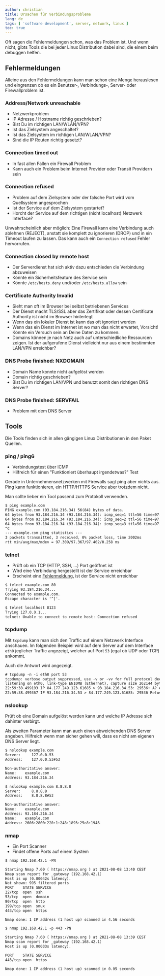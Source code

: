 ```yaml
---
author: christian
title: Ursachen für Verbindungsprobleme
lang: de
tags: [ 'software development', server, network, linux ]
toc: true
---
```


Oft sagen die Fehlermeldungen schon, was das Problem ist.
Und wenn nicht, gibts Tools die bei jeder Linux Distribution dabei
sind, die einem beim debuggen helfen.

## Fehlermeldungen

Alleine aus den Fehlermeldungen kann man schon eine Menge herauslesen
und eingrenzen ob es ein Benutzer-, Verbindungs-, Server- oder Firewallproblem ist.

### Address/Network unreachable

- Netzwerkproblem
- IP Adresse / Hostname richtig geschrieben?
- Bist Du im richtigen LAN/WLAN/VPN?
- Ist das Zielsystem angeschaltet?
- Ist das Zielsystem im richtigen LAN/WLAN/VPN?
- Sind die IP Routen richtig gesetzt?

### Connection timed out

- In fast allen Fällen ein Firewall Problem
- Kann auch ein Problem beim Internet Provider oder Transit Providern sein

### Connection refused

- Problem auf dem Zielsystem oder der falsche Port wird vom Quellsystem angesprochen
- Ist der Service auf dem Zielsystem gestartet?
- Horcht der Service auf dem richtigen (nicht localhost) Netzwerk Interface?

Unwahrscheinlich aber möglich: Eine Firewall kann eine Verbindung auch ablehnen (REJECT),
anstatt sie komplett zu ignorieren (DROP) und in ein Timeout laufen zu lassen.
Das kann auch ein `Connection refused` Fehler hervorrufen.

### Connection closed by remote host

- Der Serverdienst hat sich aktiv dazu entschieden die Verbindung abzuweisen
- Könnte ein Sicherheitsfeature des Service sein
- Könnte `/etc/hosts.deny` und/oder `/etc/hosts.allow` sein

### Certificate Authority Invalid

- Sieht man oft im Browser bei selbst betriebenen Services
- Der Dienst macht TLS/SSL aber das Zertifikat oder dessen Certificate Authority ist
  nicht im Browser hinterlegt
- Wenn das ein lokaler Dienst ist kann das oft ignoriert werden
- Wenn das ein Dienst im Internet ist wo man das nicht erwartet, Vorsicht!
  Könnte ein Versuch sein an Deine Daten zu kommen.
- Domains können je nach Netz auch auf unterschiedliche Ressourcen zeigen.
  Ist der aufgerufene Dienst vielleicht nur aus einem bestimmten LAN/VPN erreichbar?

### DNS Probe finished: NXDOMAIN

- Domain Name konnte nicht aufgelöst werden
- Domain richtig geschrieben?
- Bist Du im richtigen LAN/VPN und benutzt somit den richtigen DNS Server?

### DNS Probe finished: SERVFAIL

- Problem mit dem DNS Server

## Tools

Die Tools finden sich in allen gängigen Linux Distributionen in den Paket Quellen.

### ping / ping6

- Verbindungstest über ICMP
- Hilfreich für einen "Funktioniert überhaupt irgendetwas?" Test

Gerade in Unternehmensnetzwerken mit Firewalls sagt ping aber nichts aus.
Ping kann funktionieren, ein HTTP/HTTPS Service aber trotzdem nicht.

Man sollte lieber ein Tool passend zum Protokoll verwenden.

```txt
$ ping example.com
PING example.com (93.184.216.34) 56(84) bytes of data.
64 bytes from 93.184.216.34 (93.184.216.34): icmp_seq=1 ttl=56 time=97.3 ms
64 bytes from 93.184.216.34 (93.184.216.34): icmp_seq=2 ttl=56 time=97.4 ms
64 bytes from 93.184.216.34 (93.184.216.34): icmp_seq=3 ttl=56 time=97.3 ms
^C
--- example.com ping statistics ---
3 packets transmitted, 3 received, 0% packet loss, time 2002ms
rtt min/avg/max/mdev = 97.309/97.367/97.402/0.258 ms
```

### telnet

- Prüft ob ein TCP (HTTP, SSH, ...) Port geöffnet ist
- Wird eine Verbindung hergestellt ist der Service erreichbar
- Erscheint eine [Fehlermeldung](#fehlermeldungen), ist der Service nicht erreichbar

```txt
$ telnet example.com 80
Trying 93.184.216.34...
Connected to example.com.
Escape character is '^]'.

$ telnet localhost 8123
Trying 127.0.0.1...
telnet: Unable to connect to remote host: Connection refused
```

### tcpdump

Mit `tcpdump` kann man sich den Traffic auf einem Netzwerk Interface anschauen.
Im folgenden Beispiel wird auf dem Server auf dem Interface `eth0` jeglicher
Traffic angezeigt, welcher auf Port `53` (egal ob UDP oder TCP) ankommt.

Auch die Antwort wird angezeigt.

```txt
# tcpdump -n -i eth0 port 53
tcpdump: verbose output suppressed, use -v or -vv for full protocol decode
listening on eth0, link-type EN10MB (Ethernet), capture size 262144 bytes
22:59:38.499103 IP 84.177.249.123.61685 > 93.184.216.34.53: 29536+ A? example.com. (28)
22:59:38.499367 IP 93.184.216.34.53 > 84.177.249.123.61685: 29536 Refused- 0/0/0 (28)
```

### nslookup

Prüft ob eine Domain aufgelöst werden kann und welche IP Adresse 
sich dahinter verbirgt.

Als zweiten Parameter kann man auch einen abweichenden DNS Server angeben.
Hilfreich wenn man sicher gehen will, dass es nicht am eigenen DNS Server
liegt.

```txt
$ nslookup example.com
Server:     127.0.0.53
Address:    127.0.0.53#53

Non-authoritative answer:
Name:    example.com
Address: 93.184.216.34

$ nslookup example.com 8.8.8.8
Server:     8.8.8.8
Address:    8.8.8.8#53

Non-authoritative answer:
Name:    example.com
Address: 93.184.216.34
Name:    example.com
Address: 2606:2800:220:1:248:1893:25c8:1946
```

### nmap

- Ein Port Scanner
- Findet offene Ports auf einem System

```txt
$ nmap 192.168.42.1 -PN

Starting Nmap 7.60 ( https://nmap.org ) at 2021-08-08 13:40 CEST
Nmap scan report for _gateway (192.168.42.1)
Host is up (0.00042s latency).
Not shown: 995 filtered ports
PORT    STATE SERVICE
22/tcp  open  ssh
53/tcp  open  domain
80/tcp  open  http
199/tcp open  smux
443/tcp open  https

Nmap done: 1 IP address (1 host up) scanned in 4.56 seconds

$ nmap 192.168.42.1 -p 443 -PN

Starting Nmap 7.60 ( https://nmap.org ) at 2021-08-08 13:39 CEST
Nmap scan report for _gateway (192.168.42.1)
Host is up (0.00033s latency).

PORT    STATE SERVICE
443/tcp open  https

Nmap done: 1 IP address (1 host up) scanned in 0.05 seconds
```
